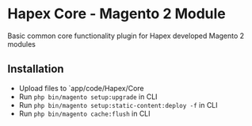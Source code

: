 # Hapex Core - Magento 2 Module

Basic common core functionality plugin for Hapex developed Magento 2 modules

## Installation
- Upload files to `app/code/Hapex/Core
- Run `php bin/magento setup:upgrade` in CLI
- Run `php bin/magento setup:static-content:deploy -f` in CLI
- Run `php bin/magento cache:flush` in CLI
